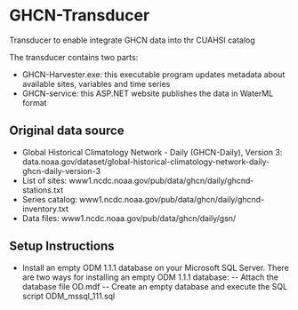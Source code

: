 # GHCN-Transducer
Transducer to enable integrate GHCN data into thr CUAHSI catalog

The transducer contains two parts:
- GHCN-Harvester.exe: this executable program updates metadata about available sites, variables and time series
- GHCN-service: this ASP.NET website publishes the data in WaterML format

## Original data source
- Global Historical Climatology Network - Daily (GHCN-Daily), Version 3: data.noaa.gov/dataset/global-historical-climatology-network-daily-ghcn-daily-version-3
- List of sites: www1.ncdc.noaa.gov/pub/data/ghcn/daily/ghcnd-stations.txt
- Series catalog: www1.ncdc.noaa.gov/pub/data/ghcn/daily/ghcnd-inventory.txt
- Data files: www1.ncdc.noaa.gov/pub/data/ghcn/daily/gsn/

## Setup Instructions
- Install an empty ODM 1.1.1 database on your Microsoft SQL Server. There are two ways for installing an empty ODM 1.1.1 database:
-- Attach the database file OD.mdf
-- Create an empty database and execute the SQL script ODM_mssql_111.sql
